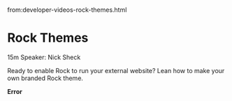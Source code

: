 # 
from:developer-videos-rock-themes.html

   

Rock Themes
===========

15m Speaker: Nick Sheck

Ready to enable Rock to run your external website? Lean how to make your own branded Rock theme.

**Error**
